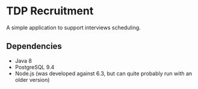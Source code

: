 TDP Recruitment
===============

A simple application to support interviews scheduling.

## Dependencies

- Java 8
- PostgreSQL 9.4
- Node.js (was developed against 6.3, but can quite probably run with an older version)

